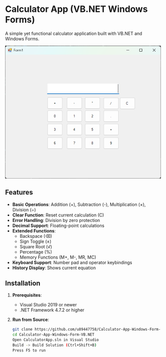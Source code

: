 # Calculator App (VB.NET Windows Forms)

A simple yet functional calculator application built with VB.NET and Windows Forms.

![Calculator Screenshot](images/screenshot.png)



## Features
- **Basic Operations**: Addition (+), Subtraction (-), Multiplication (×), Division (÷)
- **Clear Function**: Reset current calculation (C)
- **Error Handling**: Division by zero protection
- **Decimal Support**: Floating-point calculations
- **Extended Functions**:
  - Backspace (⌫)
  - Sign Toggle (±)
  - Square Root (√)
  - Percentage (%)
  - Memory Functions (M+, M-, MR, MC)
- **Keyboard Support**: Number pad and operator keybindings
- **History Display**: Shows current equation

## Installation
1. **Prerequisites**:
   - Visual Studio 2019 or newer
   - .NET Framework 4.7.2 or higher

2. **Run from Source**:
   ```bash
   git clone https://github.com/u89447758/Calculator-App-Windows-Form-VB.NET.git
   cd Calculator-App-Windows-Form-VB.NET
   Open CalculatorApp.sln in Visual Studio
   Build -> Build Solution (Ctrl+Shift+B)
   Press F5 to run
